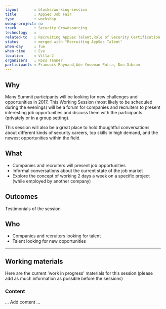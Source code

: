```yaml
---
layout       : blocks/working-session
title        : AppSec Job Fair
type         : workshop
owasp-project: no
track        : Security Crowdsourcing
technology   :
related-to   : Recruiting AppSec Talent,Role of Security Certification,Crowdsourcing Security Knowledge
status       : merged with "Recruiting AppSec Talent"
when-day     : Tue
when-time    : Eve
location     : Villa-2
organizers   : Ross Tanner
participants : Francois Raynaud,Ade Yoseman Putra, Don Gibson
---
```


## Why

 Many Summit participants will be looking for new challenges and opportunities in 2017. This Working Session
 (most likely to be scheduled during the evenings) will be a forum for companies and recruiters to present
 interesting job opportunities and discuss them with the participants (privately or in a group setting).

This session will also be a great place to hold thoughtful conversations about different kinds of security careers, top skills in high demand, and the newest opportunities within the field.  

## What

 - Companies and recruiters will present job opportunities
 - Informal conversations about the current state of the job market
 - Explore the concept of working 2 days a week on a specific project (while employed by another company)
 
## Outcomes 

Testimonials of the session

## Who

 - Companies and recruiters looking for talent
 - Talent looking for new opportunities

--- 

## Working materials

Here are the current 'work in progress' materials for this session (please add as much information as possible before the sessions)

### Content

... Add content ...
